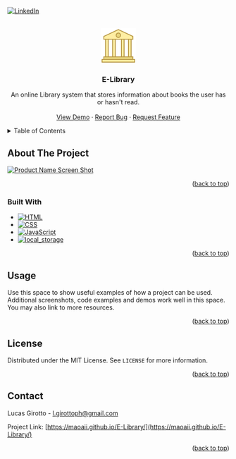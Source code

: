 <a name="readme-top"></a>

<!-- PROJECT SHIELDS -->
[![LinkedIn][linkedin-shield]][linkedin-url]



<!-- PROJECT LOGO -->
<br />
<div align="center">
  <a href="https://github.com/Maoaii/E-Library">
    <img src="img/favicon/logo.png/" alt="Logo" width="80" height="80" style="color:white;">
  </a>

<h3 align="center">E-Library</h3>

  <p align="center">
    An online Library system that stores information about books the user has or hasn't read.
    <br />
    <br />
    <a href="https://maoaii.github.io/E-Library/">View Demo</a>
    ·
    <a href="https://github.com/Maoaii/E-Library/issues">Report Bug</a>
    ·
    <a href="https://github.com/Maoaii/E-Library/issues">Request Feature</a>
  </p>
</div>



<!-- TABLE OF CONTENTS -->
<details>
  <summary>Table of Contents</summary>
  <ol>
    <li>
      <a href="#about-the-project">About The Project</a>
      <ul>
        <li><a href="#built-with">Built With</a></li>
      </ul>
    </li>
    <li><a href="#usage">Usage</a></li>
    <li><a href="#license">License</a></li>
    <li><a href="#contact">Contact</a></li>
  </ol>
</details>



<!-- ABOUT THE PROJECT -->
## About The Project

[![Product Name Screen Shot][product-screenshot]](https://example.com)


<p align="right">(<a href="#readme-top">back to top</a>)</p>



### Built With
* [![HTML][HTML.com]][HTML-url]
* [![CSS][CSS.com]][CSS-url]
* [![JavaScript][JavaScript.com]][JavaScript-url]
* [![local_storage][local_storage.com]][local_storage-url]

<p align="right">(<a href="#readme-top">back to top</a>)</p>


<!-- USAGE EXAMPLES -->
## Usage

Use this space to show useful examples of how a project can be used. Additional screenshots, code examples and demos work well in this space. You may also link to more resources.

<p align="right">(<a href="#readme-top">back to top</a>)</p>


<!-- LICENSE -->
## License

Distributed under the MIT License. See `LICENSE` for more information.

<p align="right">(<a href="#readme-top">back to top</a>)</p>



<!-- CONTACT -->
## Contact

Lucas Girotto - l.girottoph@gmail.com

Project Link: [https://maoaii.github.io/E-Library/](https://maoaii.github.io/E-Library/)

<p align="right">(<a href="#readme-top">back to top</a>)</p>




<!-- MARKDOWN LINKS & IMAGES -->
<!-- https://www.markdownguide.org/basic-syntax/#reference-style-links -->
[linkedin-shield]: https://img.shields.io/badge/-LinkedIn-black.svg?style=for-the-badge&logo=linkedin&colorB=555
[linkedin-url]: https://linkedin.com/in/lucas-girotto-4530b9233

[product-screenshot]: images/screenshot.png

[HTML.com]: https://img.shields.io/badge/HTML-orange?style=for-the-badge&&logoColor=white
[HTML-url]: https://developer.mozilla.org/en-US/docs/Web/HTML

[CSS.com]: https://img.shields.io/badge/CSS-blue?style=for-the-badge&&logoColor=white
[CSS-url]: [https://developer.mozilla.org/en-US/docs/Web/HTML](https://developer.mozilla.org/en-US/docs/Web/CSS)

[JavaScript.com]: https://img.shields.io/badge/JS-yellow?style=for-the-badge&&logoColor=white
[JavaScript-url]: https://developer.mozilla.org/en-US/docs/Web/JavaScript

[local_storage.com]: https://img.shields.io/badge/local_storage-grey?style=for-the-badge&&logoColor=white
[local_storage-url]: https://developer.mozilla.org/en-US/docs/Web/API/Web_Storage_API
